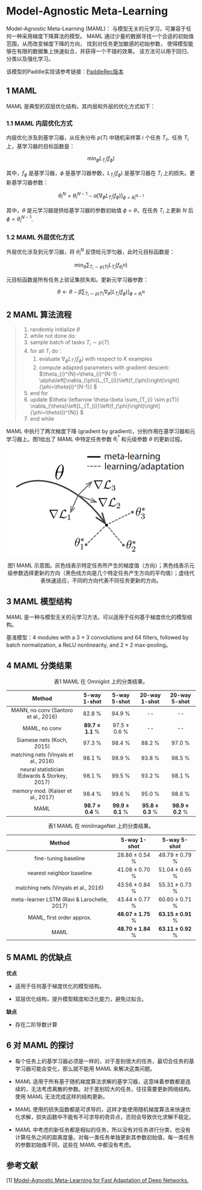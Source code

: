 # Model-Agnostic Meta-Learning

Model-Agnostic Meta-Learning (MAML)： 
与模型无关的元学习，可兼容于任何一种采用梯度下降算法的模型。
MAML 通过少量的数据寻找一个合适的初始值范围，从而改变梯度下降的方向，
找到对任务更加敏感的初始参数，
使得模型能够在有限的数据集上快速拟合，并获得一个不错的效果。
该方法可以用于回归、分类以及强化学习。


该模型的Paddle实现请参考链接：[PaddleRec版本](https://github.com/PaddlePaddle/PaddleRec/tree/master/models/multitask/maml)

## 1 MAML 

MAML 是典型的双层优化结构，其内层和外层的优化方式如下：

### 1.1 MAML 内层优化方式

内层优化涉及到基学习器，从任务分布 $p(T)$ 中随机采样第 $i$ 个任务 $T_{i}$。任务 $T_{i}$ 上，基学习器的目标函数是：

$$ 
\min _{\phi} L_{T_{i}}\left(f_{\phi}\right) 
$$

其中，$f_{\phi}$ 是基学习器，$\phi$ 是基学习器参数，$L_{T_{i}}\left(f_{\phi}\right)$ 是基学习器在 $T_{i}$ 上的损失。更新基学习器参数：

$$
\theta_{i}^{N}=\theta_{i}^{N-1}-\alpha\left[\nabla_{\phi}
L_{T_{i}}\left(f_{\phi}\right)\right]_{\phi=\theta_{i}^{N-1}} 
$$

其中，$\theta$ 是元学习器提供给基学习器的参数初始值 $\phi=\theta$，在任务 $T_{i}$ 上更新 $N$ 后 $\phi=\theta_{i}^{N-1}$.

### 1.2 MAML 外层优化方式

外层优化涉及到元学习器，将 $\theta_{i}^{N}$ 反馈给元学匀器，此时元目标函数是：

$$ 
\min _{\theta} \sum_{T_{i}\sim p(T)} L_{T_{i}}\left(f_{\theta_{i}^{N}}\right) 
$$

元目标函数是所有任务上验证集损失和。更新元学习器参数：

$$
\theta \leftarrow \theta-\beta \sum_{T_{i} \sim p(T)} \nabla_{\theta}\left[L_{T_{i}}\left(f_{\phi}\right)\right]_{\phi=\theta_{i}^{N}} 
$$

## 2 MAML 算法流程

>1. randomly initialize $\theta$
>2. while not done do:
>   1. sample batch of tasks $T_i \sim p(T)$
>   2. for all $T_i$ do：
>       1. evaluate $\nabla_{\phi}L_{T_{i}}\left(f_{\phi}\right)$ with respect to K examples
>       2. compute adapted parameters with gradient descent: $\theta_{i}^{N}=\theta_{i}^{N-1}   -\alpha\left[\nabla_{\phi}L_{T_{i}}\left(f_{\phi}\right)\right]_{\phi=\theta_{i}^{N-1}} $
>   3. end for
>   4. update $\theta \leftarrow \theta-\beta \sum_{T_{i} \sim p(T)} \nabla_{\theta}\left[L_{T_{i}}\left(f_{\phi}\right)\right]_{\phi=\theta_{i}^{N}} $
>3. end while

MAML 中执行了两次梯度下降 (gradient by gradient)，分别作用在基学习器和元学习器上。图1给出了 MAML 中特定任务参数 $\theta_{i}^{*}$ 和元级参数 $\theta$ 的更新过程。

![MAML Schematic Diagram](../../../images/meta_learning/optimization_based_meta_learning/MAML/MAMLSchematicDiagram.png)
<center>
图1	MAML 示意图。灰色线表示特定任务所产生的梯度值（方向）；黑色线表示元级参数选择更新的方向（黑色线方向是几个特定任务产生方向的平均值）；虚线代表快速适应，不同的方向代表不同任务更新的方向。
</center>


## 3 MAML 模型结构

MAML 是一种与模型无关的元学习方法，可以适用于任何基于梯度优化的模型结构。

基准模型：4 modules with a 3  $\times$ 3 convolutions and 64 filters, 
followed by batch normalization, 
a ReLU nonlinearity, 
and 2 $\times$ 2 max-pooling。


## 4 MAML 分类结果

<center>
表1	MAML 在 Omniglot 上的分类结果。
</center>

| Method | 5-way 1-shot | 5-way 5-shot | 20-way 1-shot | 20-way 5-shot |  
| :----: | :----: | :----: | :----: | :----: |
| MANN, no conv (Santoro et al., 2016) | 82.8 $\%$ | 94.9 $\%$ | -- | -- |
| MAML, no conv | **89.7 $\pm$ 1.1** $\%$ | 97.5 $\pm$ 0.6 $\%$ | -- | -- |
| Siamese nets (Koch, 2015) | 97.3 $\%$ | 98.4 $\%$ | 88.2 $\%$ | 97.0 $\%$ |
| matching nets (Vinyals et al., 2016) | 98.1 $\%$ | 98.9 $\%$ | 93.8 $\%$ | 98.5 $\%$ |
| neural statistician (Edwards & Storkey, 2017) | 98.1 $\%$ | 99.5 $\%$ | 93.2 $\%$ | 98.1 $\%$ |
| memory mod. (Kaiser et al., 2017) | 98.4 $\%$ | 99.6 $\%$ | 95.0 $\%$ | 98.6 $\%$ |
| MAML | **98.7 $\pm$ 0.4** $\%$ | **99.9 $\pm$ 0.1** $\%$ | **95.8 $\pm$ 0.3** $\%$ | **98.9 $\pm$ 0.2** $\%$ |

<center>
表1	MAML 在 miniImageNet 上的分类结果。
</center>

| Method | 5-way 1-shot | 5-way 5-shot |
| :----: | :----: | :----: |
| fine-tuning baseline | 28.86 $\pm$ 0.54 $\%$ | 49.79 $\pm$ 0.79 $\%$ |
| nearest neighbor baseline | 41.08 $\pm$ 0.70 $\%$ | 51.04 $\pm$ 0.65 $\%$ |
| matching nets (Vinyals et al., 2016) | 43.56 $\pm$ 0.84 $\%$ | 55.31 $\pm$ 0.73 $\%$ |
| meta-learner LSTM (Ravi & Larochelle, 2017) | 43.44 $\pm$ 0.77 $\%$ | 60.60 $\pm$ 0.71 $\%$ |
| MAML, first order approx. | **48.07 $\pm$ 1.75** $\%$ | **63.15 $\pm$ 0.91** $\%$ |
| MAML | **48.70 $\pm$ 1.84** $\%$ | **63.11 $\pm$ 0.92** $\%$ |


## 5 MAML 的优缺点

**优点**

- 适用于任何基于梯度优化的模型结构。

- 双层优化结构，提升模型精度和泛化能力，避免过拟合。

**缺点**

- 存在二阶导数计算


## 6 对 MAML 的探讨

- 每个任务上的基学习器必须是一样的，对于差别很大的任务，最切合任务的基学习器可能会变化，那么就不能用 MAML 来解决这类问题。

- MAML 适用于所有基于随机梯度算法求解的基学习器，这意味着参数都是连续的，无法考虑离散的参数。对于差别较大的任务，往往需要更新网络结构。使用 MAML 无法完成这样的结构更新。

- MAML 使用的损失函数都是可求导的，这样才能使用随机梯度算法来快速优化求解，损失函数中不能有不可求导的奇异点，否则会导致优化求解不稳定。

- MAML 中考虑的新任务都是相似的任务，所以没有对任务进行分类，也没有计算任务之间的距离度量。对每一类任务单独更新其参数初始值，每一类任务的参数初始值不同，这些在 MAML 中都没有考虑。


## 参考文献

[1] [Model-Agnostic Meta-Learning for Fast Adaptation of Deep Networks.](http://proceedings.mlr.press/v70/finn17a.html)





